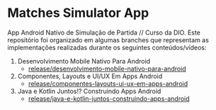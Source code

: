 # Matches Simulator App

App Android Nativo de Simulação de Partida // Curso da DIO. Este repositório foi organizado em algumas branches que representam as implementações realizadas durante os seguintes conteúdos/vídeos:

1. Desenvolvimento Mobile Nativo Para Android
   - [release/desenvolvimento-mobile-nativo-para-android](https://github.com/DaviEd-kyter/matches-simulator-app/tree/release/desenvolvimento-mobile-nativo-para-android)
2. Componentes, Layouts e UI/UX Em Apps Android
   - [release/componentes-layouts-ui-ux-em-apps-android](https://github.com/DaviEd-kyter/matches-simulator-app/tree/release/componentes-layouts-ui-ux-em-apps-android)
3. Java e Kotlin Juntos!? Construindo Apps Android
   - [release/java-e-kotlin-juntos-construindo-apps-android](https://github.com/DaviEd-kyter/matches-simulator-app/tree/release/java-e-kotlin-juntos-construindo-apps-android)
